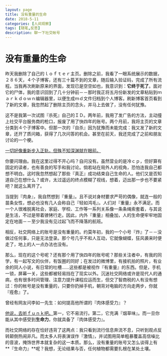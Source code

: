 ```yaml
---
layout: page
title: 没有重量的生命
date: 2018-5-11
categories: [人间观察]
tags: [随笔,反思]
description: 聊一下社交帐号
---
```


# 没有重量的生命

昨天我删除了自己的ｌｏｆｔｅｒ主页。删除之前，我看了一眼系统展示的数据，２８６天，４个子博客，还有三十篇不到的文章，随后输入验证码，完成了所有流程。当我再次刷新原来的界面，发现已是空空如也，我意识到：**它终于死了**。面对它的尸体，我的意识回到了几十分钟前－－那时我正将五月份新发的文章粘贴到ｍａｒｋｄｏｗｎ编辑器里，以便生成ｍｄ文件归档到个人博客。刷新博客首页看到了新的文章，我忽然起了删除主页的念头，并马上去做了，没有任何犹豫。

这不是我第一次试图『杀死』自己的ＩＤ。两年前，我用了发广告的方法，主动撞上社交平台服务商的枪口，报废了用了快四年的账号。两个月前，我将主页的文章分类到４个子博客中。但那一次的『自杀』因为犹豫而未能完成：我又发了新的文章，还开了质问箱，获得了几次问答的机会。甚至在前天，我还完成了之前和朋友讨论的一个梗。

[一切好像重新步入正轨，但殊不知深渊就在眼前。](https://www.zhihu.com/pin/975308164907925504%0A)


你要问理由。我在这里过得不开心吗？自问没有。虽然营业的是冷ｃｐ，但好算有固定的读者，也有善良的写手和我讨论。倘若站在局外人的视角，恐怕连我自己都想不明白。这时我忽然想起了那些『真正』成功结束自己生命的人。他们又是否知道自己在想什么？或许，太过遥远的终点模糊了视线，想着，迈出那一步也不要紧吧？就这么离开了。

当提到『肉身』，我自然想到『重量』。且不说对身材要求严苛的偶像，就连一般的苗条女性，想必也没有几人会称自己『轻如鸿毛』。人们对『重量』永不满足。而一个人很难脱离社会，家庭、学校、工作等一系列关系像一条条绳索套着，与其说是生活，不过是带着镣铐行走。因此，内外『重量』相叠加，人的生命便牢牢地固定在地面－－至少我没有见过起飞而不降落的航班。

相反，社交网络上的账号是没有重量的。约莫年初，我的一个小号『炸』了－－没做过任何事，只是无法登录。那个号几乎不和人互动，它就像蝴蝶，狂风袭来时便走了，地上的人一点办法也没有。

那么，现在的这个号呢？还有那个用了快四年的账号呢？那些关注者中，有我的同学，有一起写文的伙伴，有饭圈的同好；在发过的微博里，有接机拍的照片，有业余的同人小说，有日常的吐槽……这些都是被视作『有重量』的东西。但是，手机一锁，屏幕一关，这些都被轻易挡在了现实以外。沉迷社交网络或许是现代人的通病，也有很多时间管理、注意力提升课程应运而生，但交了智商税的人有没有想过：你的帐号是没有重量的，只要你扔掉手机，朝背对电脑的方向走两步，你就『痊愈』了。

曾经有网友问李如一先生：如何提高他所谓的『肉体感受力』？

[他说，去听ｆｕｎｋ吧。](https://www.zhihu.com/question/29526433/answer/303384847)第一，它不易流行。第二，它充满『烟草味』。而一旦你能从其中感受到**生命力**，你就具备了『肉体感受力』。


而社交网络的存在恰好违背了这两点：我只看到流行信息奔流不息，只听到观点反转颠倒热闹非凡。而太多人将表演误作『激情』，并试图用简单粗暴覆盖高信噪比的音波，掩饰世界本就复杂的这一本质。那么，没有重量的账号又怎么谈得上有**『生命力』**呢？我想，无论结果与否，任何植物都需要扎根在某处土壤。
